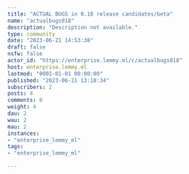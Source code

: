 ```yaml
---
title: "ACTUAL BUGS in 0.18 release candidates/beta" 
name: "actualbugs018"
description: "Description not available."
type: community
date: "2023-06-21 14:53:38"
draft: false
nsfw: false
actor_id: "https://enterprise.lemmy.ml/c/actualbugs018"
host: enterprise.lemmy.ml
lastmod: "0001-01-01 00:00:00"
published: "2023-06-21 13:18:34"
subscribers: 2
posts: 4
comments: 0
weight: 4
dau: 2
wau: 2
mau: 2
instances:
- "enterprise_lemmy_ml"
tags: 
- "enterprise_lemmy_ml"

---
```

